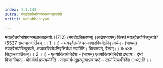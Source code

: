 ```yaml
---
index: 4.3.143
sutra: मयड्वैतयोर्भाषायामभक्ष्याच्छादनयोः
vritti: mahabhashyam

---
```

 मयड्वैतयोर्भाषायामभक्षाच्छादनयोः (1712) (मयटोऽधिकरणम्) (आक्षेपभाष्यम्) किमर्थं मयड्वैतयोरित्युच्यते? (5537 समाधानवार्तिकम्।। 1 ।।) - मयड्वैतयोर्वचनमपवादविषयेऽनिवृत्त्यर्थम् - (भाष्यम्) मयड्वैतयोरित्युच्यते, अपवादविषयेऽनिवृत्तिर्यथा स्यादिति। बिल्वमयम्, बैल्वम्।। (5538 सिद्धान्तवार्तिकम्।। 2 ।।) - एतयोरित्यर्थनिर्देशः - (भाष्यम्) एतयोरित्यर्थनिर्देशो द्रष्टव्यः। द्वेष्यं विजानीयात्--योगयोर्वा प्रत्यययोर्वेति। तदाचार्यः सुहृद्भूत्वाऽन्वाचष्टे--एतयोरित्यर्थनिर्देश ःथ्द्य;ति।। 